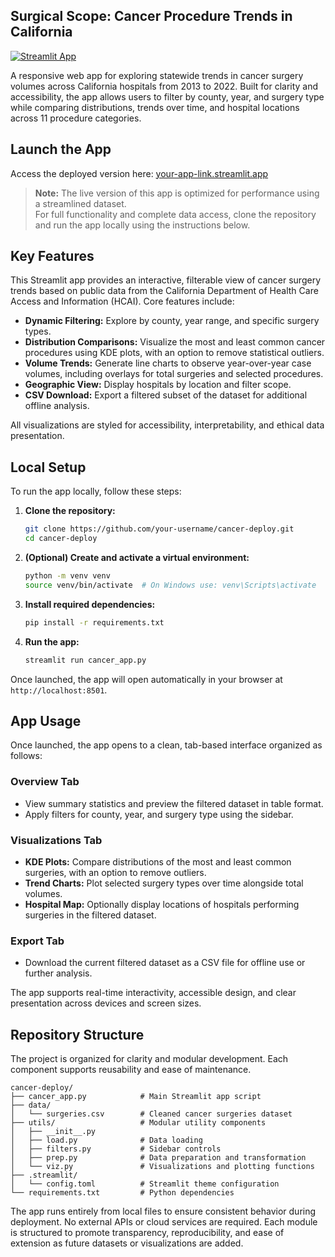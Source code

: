 ## Surgical Scope: Cancer Procedure Trends in California

[![Streamlit App](https://img.shields.io/badge/launch-app-brightgreen)](https://your-app-link.streamlit.app)

A responsive web app for exploring statewide trends in cancer surgery volumes across California hospitals from 2013 to 2022. Built for clarity and accessibility, the app allows users to filter by county, year, and surgery type while comparing distributions, trends over time, and hospital locations across 11 procedure categories.

## Launch the App

Access the deployed version here: [your-app-link.streamlit.app](https://surgical-scope.streamlit.app)

> **Note:** The live version of this app is optimized for performance using a streamlined dataset.  
> For full functionality and complete data access, clone the repository and run the app locally using the instructions below.

## Key Features

This Streamlit app provides an interactive, filterable view of cancer surgery trends based on public data from the California Department of Health Care Access and Information (HCAI). Core features include:

- **Dynamic Filtering:** Explore by county, year range, and specific surgery types.
- **Distribution Comparisons:** Visualize the most and least common cancer procedures using KDE plots, with an option to remove statistical outliers.
- **Volume Trends:** Generate line charts to observe year-over-year case volumes, including overlays for total surgeries and selected procedures.
- **Geographic View:** Display hospitals by location and filter scope.
- **CSV Download:** Export a filtered subset of the dataset for additional offline analysis.

All visualizations are styled for accessibility, interpretability, and ethical data presentation.

## Local Setup

To run the app locally, follow these steps:

1. **Clone the repository:**

    ```bash
    git clone https://github.com/your-username/cancer-deploy.git
    cd cancer-deploy
    ```

2. **(Optional) Create and activate a virtual environment:**

    ```bash
    python -m venv venv
    source venv/bin/activate  # On Windows use: venv\Scripts\activate
    ```

3. **Install required dependencies:**

    ```bash
    pip install -r requirements.txt
    ```

4. **Run the app:**

    ```bash
    streamlit run cancer_app.py
    ```

Once launched, the app will open automatically in your browser at `http://localhost:8501`.

## App Usage

Once launched, the app opens to a clean, tab-based interface organized as follows:

### Overview Tab
- View summary statistics and preview the filtered dataset in table format.
- Apply filters for county, year, and surgery type using the sidebar.

### Visualizations Tab
- **KDE Plots:** Compare distributions of the most and least common surgeries, with an option to remove outliers.
- **Trend Charts:** Plot selected surgery types over time alongside total volumes.
- **Hospital Map:** Optionally display locations of hospitals performing surgeries in the filtered dataset.

### Export Tab
- Download the current filtered dataset as a CSV file for offline use or further analysis.

The app supports real-time interactivity, accessible design, and clear presentation across devices and screen sizes.

## Repository Structure

The project is organized for clarity and modular development. Each component supports reusability and ease of maintenance.

```text
cancer-deploy/
├── cancer_app.py            # Main Streamlit app script
├── data/
│   └── surgeries.csv        # Cleaned cancer surgeries dataset
├── utils/                   # Modular utility components
│   ├── __init__.py
│   ├── load.py              # Data loading
│   ├── filters.py           # Sidebar controls
│   ├── prep.py              # Data preparation and transformation
│   └── viz.py               # Visualizations and plotting functions
├── .streamlit/
│   └── config.toml          # Streamlit theme configuration
└── requirements.txt         # Python dependencies
```

The app runs entirely from local files to ensure consistent behavior during deployment. No external APIs or cloud services are required. Each module is structured to promote transparency, reproducibility, and ease of extension as future datasets or visualizations are added.
